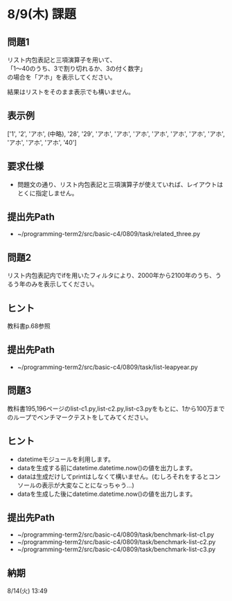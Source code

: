 # 8/9(木) 課題

## 問題1

リスト内包表記と三項演算子を用いて、  
「1〜40のうち、3で割り切れるか、3の付く数字」  
の場合を「アホ」を表示してください。

結果はリストをそのまま表示でも構いません。

## 表示例

['1', '2', 'アホ', (中略), '28', '29', 'アホ', 'アホ', 'アホ', 'アホ', 'アホ', 'アホ', 'アホ', 'アホ', 'アホ', 'アホ', '40']

## 要求仕様

* 問題文の通り、リスト内包表記と三項演算子が使えていれば、レイアウトはとくに指定しません。

## 提出先Path

* ~/programming-term2/src/basic-c4/0809/task/related_three.py

## 問題2

リスト内包表記内でifを用いたフィルタにより、2000年から2100年のうち、うるう年のみを表示してください。

## ヒント

教科書p.68参照

## 提出先Path

* ~/programming-term2/src/basic-c4/0809/task/list-leapyear.py

## 問題3

教科書195,196ページのlist-c1.py,list-c2.py,list-c3.pyをもとに、1から100万までのループでベンチマークテストをしてみてください。

## ヒント

* datetimeモジュールを利用します。
* dataを生成する前にdatetime.datetime.now()の値を出力します。
* dataは生成だけしてprintはしなくて構いません。(むしろそれをするとコンソールの表示が大変なことになっちゃう…)
* dataを生成した後にdatetime.datetime.now()の値を出力します。

## 提出先Path

* ~/programming-term2/src/basic-c4/0809/task/benchmark-list-c1.py
* ~/programming-term2/src/basic-c4/0809/task/benchmark-list-c2.py
* ~/programming-term2/src/basic-c4/0809/task/benchmark-list-c3.py

## 納期

8/14(火) 13:49
